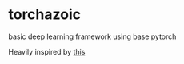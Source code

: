 # torchazoic
basic deep learning framework using base pytorch

Heavily inspired by [this](https://github.com/joelgrus/joelnet)
